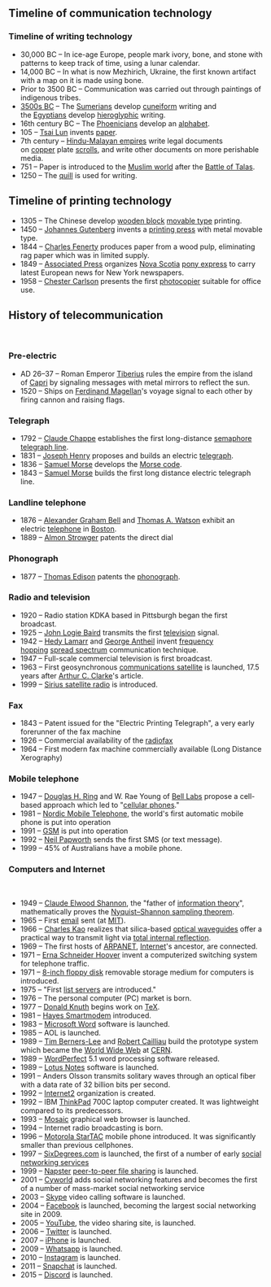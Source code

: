 <h2>Timeline of communication technology  </h2>
<h3><span id="Timeline_of_writing_technology" class="mw-headline">Timeline of writing technology</span></h3>
<ul>
<li>30,000 BC &ndash; In ice-age Europe, people mark ivory, bone, and stone with patterns to keep track of time, using a lunar calendar.<sup id="cite_ref-:0_10-0" class="reference"></sup></li>
<li>14,000 BC &ndash; In what is now Mezhirich, Ukraine, the first known artifact with a map on it is made using bone.<sup id="cite_ref-:0_10-1" class="reference"></sup></li>
<li>Prior to 3500 BC &ndash; Communication was carried out through paintings of indigenous tribes.</li>
<li><a title="35th century BC" href="https://en.wikipedia.org/wiki/35th_century_BC">3500s BC</a>&nbsp;&ndash; The&nbsp;<a title="Sumer" href="https://en.wikipedia.org/wiki/Sumer">Sumerians</a>&nbsp;develop&nbsp;<a class="mw-redirect" title="Cuneiform (script)" href="https://en.wikipedia.org/wiki/Cuneiform_(script)">cuneiform</a>&nbsp;writing and the&nbsp;<a title="Egypt" href="https://en.wikipedia.org/wiki/Egypt">Egyptians</a>&nbsp;develop&nbsp;<a title="Egyptian hieroglyphs" href="https://en.wikipedia.org/wiki/Egyptian_hieroglyphs">hieroglyphic</a>&nbsp;writing.</li>
<li>16th century BC &ndash; The&nbsp;<a title="Phoenicia" href="https://en.wikipedia.org/wiki/Phoenicia">Phoenicians</a>&nbsp;develop an&nbsp;<a title="Alphabet" href="https://en.wikipedia.org/wiki/Alphabet">alphabet</a>.</li>
<li>105 &ndash;&nbsp;<a class="mw-redirect" title="Tsai Lun" href="https://en.wikipedia.org/wiki/Tsai_Lun">Tsai Lun</a>&nbsp;invents&nbsp;<a title="Paper" href="https://en.wikipedia.org/wiki/Paper">paper</a>.</li>
<li>7th century &ndash;&nbsp;<a class="mw-redirect" title="Hindu-Malayan empires" href="https://en.wikipedia.org/wiki/Hindu-Malayan_empires">Hindu-Malayan empires</a>&nbsp;write legal documents on&nbsp;<a title="Copper" href="https://en.wikipedia.org/wiki/Copper">copper</a>&nbsp;plate&nbsp;<a title="Scroll" href="https://en.wikipedia.org/wiki/Scroll">scrolls</a>, and write other documents on more perishable media.</li>
<li>751 &ndash; Paper is introduced to the&nbsp;<a title="Muslim world" href="https://en.wikipedia.org/wiki/Muslim_world">Muslim world</a>&nbsp;after the&nbsp;<a title="Battle of Talas" href="https://en.wikipedia.org/wiki/Battle_of_Talas">Battle of Talas</a>.</li>
<li>1250 &ndash; The&nbsp;<a title="Quill" href="https://en.wikipedia.org/wiki/Quill">quill</a>&nbsp;is used for writing.<sup id="cite_ref-:0_10-2" class="reference"></sup></li>
</ul>
<h2><span id="Timeline_of_printing_technology" class="mw-headline">Timeline of printing technology</span></h2>
<ul>
<li>1305 &ndash; The Chinese develop&nbsp;<a title="Woodblock printing" href="https://en.wikipedia.org/wiki/Woodblock_printing">wooden block</a>&nbsp;<a title="Movable type" href="https://en.wikipedia.org/wiki/Movable_type">movable type</a>&nbsp;printing.</li>
<li>1450 &ndash;&nbsp;<a title="Johannes Gutenberg" href="https://en.wikipedia.org/wiki/Johannes_Gutenberg">Johannes Gutenberg</a>&nbsp;invents a&nbsp;<a title="Printing press" href="https://en.wikipedia.org/wiki/Printing_press">printing press</a>&nbsp;with metal movable type.</li>
<li>1844 &ndash;&nbsp;<a title="Charles Fenerty" href="https://en.wikipedia.org/wiki/Charles_Fenerty">Charles Fenerty</a>&nbsp;produces paper from a wood pulp, eliminating rag paper which was in limited supply.</li>
<li>1849 &ndash;&nbsp;<a title="Associated Press" href="https://en.wikipedia.org/wiki/Associated_Press">Associated Press</a>&nbsp;organizes&nbsp;<a title="Nova Scotia" href="https://en.wikipedia.org/wiki/Nova_Scotia">Nova Scotia</a>&nbsp;<a title="Pony express (newspapers)" href="https://en.wikipedia.org/wiki/Pony_express_(newspapers)">pony express</a>&nbsp;to carry latest European news for New York newspapers.</li>
<li>1958 &ndash;&nbsp;<a title="Chester Carlson" href="https://en.wikipedia.org/wiki/Chester_Carlson">Chester Carlson</a>&nbsp;presents the first&nbsp;<a title="Photocopier" href="https://en.wikipedia.org/wiki/Photocopier">photocopier</a>&nbsp;suitable for office use.</li>
</ul>
<h2><span id="History_of_telecommunication" class="mw-headline">History of telecommunication</span></h2>
<div class="hatnote navigation-not-searchable">&nbsp;</div>
<h3><span id="Pre-electric" class="mw-headline">Pre-electric</span></h3>
<ul>
<li>AD 26&ndash;37 &ndash; Roman Emperor&nbsp;<a title="Tiberius" href="https://en.wikipedia.org/wiki/Tiberius">Tiberius</a>&nbsp;rules the empire from the island of&nbsp;<a title="Capri" href="https://en.wikipedia.org/wiki/Capri">Capri</a>&nbsp;by signaling messages with metal mirrors to reflect the sun.</li>
<li>1520 &ndash; Ships on&nbsp;<a title="Ferdinand Magellan" href="https://en.wikipedia.org/wiki/Ferdinand_Magellan">Ferdinand Magellan</a>'s voyage signal to each other by firing cannon and raising flags.</li>
</ul>
<h3><span id="Telegraph" class="mw-headline">Telegraph</span></h3>
<ul>
<li>1792 &ndash;&nbsp;<a title="Claude Chappe" href="https://en.wikipedia.org/wiki/Claude_Chappe">Claude Chappe</a>&nbsp;establishes the first long-distance&nbsp;<a class="mw-redirect" title="Semaphore line" href="https://en.wikipedia.org/wiki/Semaphore_line">semaphore telegraph line</a>.</li>
<li>1831 &ndash;&nbsp;<a title="Joseph Henry" href="https://en.wikipedia.org/wiki/Joseph_Henry">Joseph Henry</a>&nbsp;proposes and builds an electric&nbsp;<a title="Telegraphy" href="https://en.wikipedia.org/wiki/Telegraphy">telegraph</a>.</li>
<li>1836 &ndash;&nbsp;<a title="Samuel Morse" href="https://en.wikipedia.org/wiki/Samuel_Morse">Samuel Morse</a>&nbsp;develops the&nbsp;<a title="Morse code" href="https://en.wikipedia.org/wiki/Morse_code">Morse code</a>.</li>
<li>1843 &ndash;&nbsp;<a title="Samuel Morse" href="https://en.wikipedia.org/wiki/Samuel_Morse">Samuel Morse</a>&nbsp;builds the first long distance electric telegraph line.</li>
</ul>
<h3><span id="Landline_telephone" class="mw-headline">Landline telephone</span></h3>
<ul>
<li>1876 &ndash;&nbsp;<a title="Alexander Graham Bell" href="https://en.wikipedia.org/wiki/Alexander_Graham_Bell">Alexander Graham Bell</a>&nbsp;and&nbsp;<a title="Thomas A. Watson" href="https://en.wikipedia.org/wiki/Thomas_A._Watson">Thomas A. Watson</a>&nbsp;exhibit an electric&nbsp;<a title="Telephone" href="https://en.wikipedia.org/wiki/Telephone">telephone</a>&nbsp;in&nbsp;<a title="Boston" href="https://en.wikipedia.org/wiki/Boston">Boston</a>.</li>
<li>1889 &ndash;&nbsp;<a class="mw-redirect" title="Almon Strowger" href="https://en.wikipedia.org/wiki/Almon_Strowger">Almon Strowger</a>&nbsp;patents the direct dial</li>
</ul>
<h3><span id="Phonograph" class="mw-headline">Phonograph</span></h3>
<ul>
<li>1877 &ndash;&nbsp;<a title="Thomas Edison" href="https://en.wikipedia.org/wiki/Thomas_Edison">Thomas Edison</a>&nbsp;patents the&nbsp;<a title="Phonograph" href="https://en.wikipedia.org/wiki/Phonograph">phonograph</a>.</li>
</ul>
<h3><span id="Radio_and_television" class="mw-headline">Radio and television</span></h3>
<ul>
<li>1920 &ndash; Radio station KDKA based in Pittsburgh began the first broadcast.</li>
<li>1925 &ndash;&nbsp;<a title="John Logie Baird" href="https://en.wikipedia.org/wiki/John_Logie_Baird">John Logie Baird</a>&nbsp;transmits the first&nbsp;<a title="Television" href="https://en.wikipedia.org/wiki/Television">television</a>&nbsp;signal.</li>
<li>1942 &ndash;&nbsp;<a title="Hedy Lamarr" href="https://en.wikipedia.org/wiki/Hedy_Lamarr">Hedy Lamarr</a>&nbsp;and&nbsp;<a title="George Antheil" href="https://en.wikipedia.org/wiki/George_Antheil">George Antheil</a>&nbsp;invent&nbsp;<a class="mw-redirect" title="Frequency hopping" href="https://en.wikipedia.org/wiki/Frequency_hopping">frequency hopping</a>&nbsp;<a title="Spread spectrum" href="https://en.wikipedia.org/wiki/Spread_spectrum">spread spectrum</a>&nbsp;communication technique.</li>
<li>1947 &ndash; Full-scale commercial television is first broadcast.</li>
<li>1963 &ndash; First geosynchronous&nbsp;<a title="Communications satellite" href="https://en.wikipedia.org/wiki/Communications_satellite">communications satellite</a>&nbsp;is launched, 17.5 years after&nbsp;<a title="Arthur C. Clarke" href="https://en.wikipedia.org/wiki/Arthur_C._Clarke">Arthur C. Clarke</a>'s article.</li>
<li>1999 &ndash;&nbsp;<a class="mw-redirect" title="Sirius satellite radio" href="https://en.wikipedia.org/wiki/Sirius_satellite_radio">Sirius satellite radio</a>&nbsp;is introduced.</li>
</ul>
<h3><span id="Fax" class="mw-headline">Fax</span></h3>
<ul>
<li>1843 &ndash; Patent issued for the "Electric Printing Telegraph", a very early forerunner of the fax machine</li>
<li>1926 &ndash; Commercial availability of the&nbsp;<a title="Radiofax" href="https://en.wikipedia.org/wiki/Radiofax">radiofax</a></li>
<li>1964 &ndash; First modern fax machine commercially available (Long Distance Xerography)</li>
</ul>
<h3><span id="Mobile_telephone" class="mw-headline">Mobile telephone</span></h3>
<ul>
<li>1947 &ndash;&nbsp;<a title="Douglas H. Ring" href="https://en.wikipedia.org/wiki/Douglas_H._Ring">Douglas H. Ring</a>&nbsp;and W. Rae Young of&nbsp;<a title="Bell Labs" href="https://en.wikipedia.org/wiki/Bell_Labs">Bell Labs</a>&nbsp;propose a cell-based approach which led to "<a class="mw-redirect" title="Cellular phone" href="https://en.wikipedia.org/wiki/Cellular_phone">cellular phones</a>."</li>
<li>1981 &ndash;&nbsp;<a title="Nordic Mobile Telephone" href="https://en.wikipedia.org/wiki/Nordic_Mobile_Telephone">Nordic Mobile Telephone</a>, the world's first automatic mobile phone is put into operation</li>
<li>1991 &ndash;&nbsp;<a title="GSM" href="https://en.wikipedia.org/wiki/GSM">GSM</a>&nbsp;is put into operation</li>
<li>1992 &ndash;&nbsp;<a title="Neil Papworth" href="https://en.wikipedia.org/wiki/Neil_Papworth">Neil Papworth</a>&nbsp;sends the first SMS (or text message).</li>
<li>1999 &ndash; 45% of Australians have a mobile phone.</li>
</ul>
<h3><span id="Computers_and_Internet" class="mw-headline">Computers and Internet</span></h3>
<div class="thumb tright">&nbsp;</div>
<ul>
<li>1949 &ndash;&nbsp;<a class="mw-redirect" title="Claude Elwood Shannon" href="https://en.wikipedia.org/wiki/Claude_Elwood_Shannon">Claude Elwood Shannon</a>, the "father of&nbsp;<a title="Information theory" href="https://en.wikipedia.org/wiki/Information_theory">information theory</a>", mathematically proves the&nbsp;<a title="Nyquist&ndash;Shannon sampling theorem" href="https://en.wikipedia.org/wiki/Nyquist%E2%80%93Shannon_sampling_theorem">Nyquist&ndash;Shannon sampling theorem</a>.</li>
<li>1965 &ndash; First&nbsp;<a title="Email" href="https://en.wikipedia.org/wiki/Email">email</a>&nbsp;sent (at&nbsp;<a class="mw-redirect" title="MIT" href="https://en.wikipedia.org/wiki/MIT">MIT</a>).<sup id="cite_ref-11" class="reference"></sup></li>
<li>1966 &ndash;&nbsp;<a class="mw-redirect" title="Charles Kao" href="https://en.wikipedia.org/wiki/Charles_Kao">Charles Kao</a>&nbsp;realizes that silica-based&nbsp;<a class="mw-redirect" title="Optical waveguide" href="https://en.wikipedia.org/wiki/Optical_waveguide">optical waveguides</a>&nbsp;offer a practical way to transmit light via&nbsp;<a title="Total internal reflection" href="https://en.wikipedia.org/wiki/Total_internal_reflection">total internal reflection</a>.</li>
<li>1969 &ndash; The first hosts of&nbsp;<a title="ARPANET" href="https://en.wikipedia.org/wiki/ARPANET">ARPANET</a>,&nbsp;<a title="Internet" href="https://en.wikipedia.org/wiki/Internet">Internet</a>'s ancestor, are connected.<sup id="cite_ref-Huurdeman2003_12-0" class="reference"></sup></li>
<li>1971 &ndash;&nbsp;<a title="Erna Schneider Hoover" href="https://en.wikipedia.org/wiki/Erna_Schneider_Hoover">Erna Schneider Hoover</a>&nbsp;invent a computerized switching system for telephone traffic.</li>
<li>1971 &ndash;&nbsp;<a class="mw-redirect" title="8-inch floppy disk" href="https://en.wikipedia.org/wiki/8-inch_floppy_disk">8-inch floppy disk</a>&nbsp;removable storage medium for computers is introduced.<sup id="cite_ref-CornellTimeline_13-0" class="reference"></sup></li>
<li>1975 &ndash; "First&nbsp;<a class="mw-redirect" title="List servers" href="https://en.wikipedia.org/wiki/List_servers">list servers</a>&nbsp;are introduced."<sup id="cite_ref-CornellTimeline_13-1" class="reference"></sup></li>
<li>1976 &ndash; The personal computer (PC) market is born.</li>
<li>1977 &ndash;&nbsp;<a title="Donald Knuth" href="https://en.wikipedia.org/wiki/Donald_Knuth">Donald Knuth</a>&nbsp;begins work on&nbsp;<a title="TeX" href="https://en.wikipedia.org/wiki/TeX">TeX</a>.</li>
<li>1981 &ndash;&nbsp;<a class="mw-redirect" title="Hayes Smartmodem" href="https://en.wikipedia.org/wiki/Hayes_Smartmodem">Hayes Smartmodem</a>&nbsp;introduced.<sup id="cite_ref-null2007_14-0" class="reference"></sup></li>
<li>1983 &ndash;&nbsp;<a title="Microsoft Word" href="https://en.wikipedia.org/wiki/Microsoft_Word">Microsoft Word</a>&nbsp;software is launched.<sup id="cite_ref-ford2014_15-0" class="reference"></sup></li>
<li>1985 &ndash; AOL is launched.</li>
<li>1989 &ndash;&nbsp;<a title="Tim Berners-Lee" href="https://en.wikipedia.org/wiki/Tim_Berners-Lee">Tim Berners-Lee</a>&nbsp;and&nbsp;<a title="Robert Cailliau" href="https://en.wikipedia.org/wiki/Robert_Cailliau">Robert Cailliau</a>&nbsp;build the prototype system which became the&nbsp;<a title="World Wide Web" href="https://en.wikipedia.org/wiki/World_Wide_Web">World Wide Web</a>&nbsp;at&nbsp;<a title="CERN" href="https://en.wikipedia.org/wiki/CERN">CERN</a>.</li>
<li>1989 &ndash;&nbsp;<a title="WordPerfect" href="https://en.wikipedia.org/wiki/WordPerfect">WordPerfect</a>&nbsp;5.1 word processing software released.<sup id="cite_ref-null2007_14-1" class="reference"></sup></li>
<li>1989 &ndash;&nbsp;<a class="mw-redirect" title="Lotus Notes" href="https://en.wikipedia.org/wiki/Lotus_Notes">Lotus Notes</a>&nbsp;software is launched.<sup id="cite_ref-Kirschenbaum2013_16-0" class="reference"></sup></li>
<li>1991 &ndash; Anders Olsson transmits solitary waves through an optical fiber with a data rate of 32 billion bits per second.</li>
<li>1992 &ndash;&nbsp;<a title="Internet2" href="https://en.wikipedia.org/wiki/Internet2">Internet2</a>&nbsp;organization is created.</li>
<li>1992 &ndash; IBM&nbsp;<a title="ThinkPad" href="https://en.wikipedia.org/wiki/ThinkPad">ThinkPad</a>&nbsp;700C laptop computer created. It was lightweight compared to its predecessors.<sup id="cite_ref-null2007_14-2" class="reference"></sup></li>
<li>1993 &ndash;&nbsp;<a title="Mosaic (web browser)" href="https://en.wikipedia.org/wiki/Mosaic_(web_browser)">Mosaic</a>&nbsp;graphical web browser is launched.<sup id="cite_ref-Kirschenbaum2013_16-1" class="reference"></sup></li>
<li>1994 &ndash; Internet radio broadcasting is born.</li>
<li>1996 &ndash;&nbsp;<a title="Motorola StarTAC" href="https://en.wikipedia.org/wiki/Motorola_StarTAC">Motorola StarTAC</a>&nbsp;mobile phone introduced. It was significantly smaller than previous cellphones.<sup id="cite_ref-null2007_14-3" class="reference"></sup></li>
<li>1997 &ndash;&nbsp;<a title="SixDegrees.com" href="https://en.wikipedia.org/wiki/SixDegrees.com">SixDegrees.com</a>&nbsp;is launched, the first of a number of early&nbsp;<a title="Social networking service" href="https://en.wikipedia.org/wiki/Social_networking_service">social networking services</a></li>
<li>1999 &ndash;&nbsp;<a title="Napster" href="https://en.wikipedia.org/wiki/Napster">Napster</a>&nbsp;<a title="Peer-to-peer file sharing" href="https://en.wikipedia.org/wiki/Peer-to-peer_file_sharing">peer-to-peer file sharing</a>&nbsp;is launched.<sup id="cite_ref-null2007_14-4" class="reference"></sup></li>
<li>2001 &ndash;&nbsp;<a title="Cyworld" href="https://en.wikipedia.org/wiki/Cyworld">Cyworld</a>&nbsp;adds social networking features and becomes the first of a number of mass-market social networking service</li>
<li>2003 &ndash;&nbsp;<a title="Skype" href="https://en.wikipedia.org/wiki/Skype">Skype</a>&nbsp;video calling software is launched.</li>
<li>2004 &ndash;&nbsp;<a title="Facebook" href="https://en.wikipedia.org/wiki/Facebook">Facebook</a>&nbsp;is launched, becoming the largest social networking site in 2009.</li>
<li>2005 &ndash;&nbsp;<a title="YouTube" href="https://en.wikipedia.org/wiki/YouTube">YouTube</a>, the video sharing site, is launched.</li>
<li>2006 &ndash;&nbsp;<a title="Twitter" href="https://en.wikipedia.org/wiki/Twitter">Twitter</a>&nbsp;is launched.</li>
<li>2007 &ndash;&nbsp;<a title="IPhone" href="https://en.wikipedia.org/wiki/IPhone">iPhone</a>&nbsp;is launched.</li>
<li>2009 &ndash;&nbsp;<a class="mw-redirect" title="Whatsapp" href="https://en.wikipedia.org/wiki/Whatsapp">Whatsapp</a>&nbsp;is launched.</li>
<li>2010 &ndash;&nbsp;<a title="Instagram" href="https://en.wikipedia.org/wiki/Instagram">Instagram</a>&nbsp;is launched.</li>
<li>2011 &ndash;&nbsp;<a title="Snapchat" href="https://en.wikipedia.org/wiki/Snapchat">Snapchat</a>&nbsp;is launched.</li>
<li>2015 &ndash;&nbsp;<a title="Discord (software)" href="https://en.wikipedia.org/wiki/Discord_(software)">Discord</a>&nbsp;is launched.</li>
</ul>
